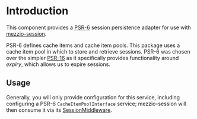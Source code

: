 # Introduction

This component provides a [PSR-6](https://www.php-fig.org/psr/psr-6/) session
persistence adapter for use with [mezzio-session](https://docs.mezzio.dev/mezzio-session/).

PSR-6 defines cache items and cache item pools. This package uses a cache item
pool in which to store and retrieve sessions. PSR-6 was chosen over the simpler
[PSR-16](https://www.php-fig.org/psr/psr-16/) as it specifically provides
functionality around _expiry_, which allows us to expire sessions.

## Usage

Generally, you will only provide configuration for this service, including
configuring a PSR-6 `CacheItemPoolInterface` service; mezzio-session
will then consume it via its [SessionMiddleware](https://docs.mezzio.dev/mezzio-session/middleware/).
